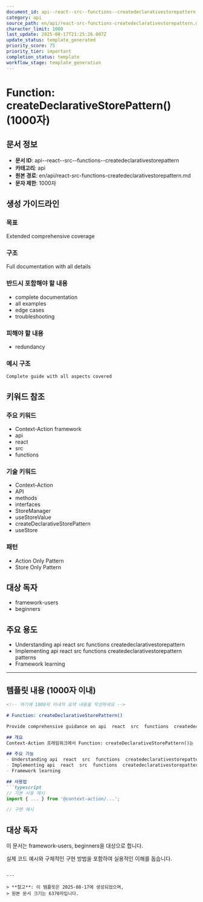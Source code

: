 ```yaml
---
document_id: api--react--src--functions--createdeclarativestorepattern
category: api
source_path: en/api/react-src-functions-createdeclarativestorepattern.md
character_limit: 1000
last_update: 2025-08-17T21:25:26.007Z
update_status: template_generated
priority_score: 75
priority_tier: important
completion_status: template
workflow_stage: template_generation
---
```


# Function: createDeclarativeStorePattern() (1000자)

## 문서 정보
- **문서 ID**: api--react--src--functions--createdeclarativestorepattern
- **카테고리**: api
- **원본 경로**: en/api/react-src-functions-createdeclarativestorepattern.md
- **문자 제한**: 1000자

## 생성 가이드라인

### 목표
Extended comprehensive coverage

### 구조
Full documentation with all details

### 반드시 포함해야 할 내용
- complete documentation
- all examples
- edge cases
- troubleshooting

### 피해야 할 내용  
- redundancy

### 예시 구조
```
Complete guide with all aspects covered
```

## 키워드 참조

### 주요 키워드
- Context-Action framework
- api
- react
- src
- functions

### 기술 키워드
- Context-Action
- API
- methods
- interfaces
- StoreManager
- useStoreValue
- createDeclarativeStorePattern
- useStore

### 패턴
- Action Only Pattern
- Store Only Pattern

## 대상 독자
- framework-users
- beginners

## 주요 용도
- Understanding api  react  src  functions  createdeclarativestorepattern
- Implementing api  react  src  functions  createdeclarativestorepattern patterns
- Framework learning

---

## 템플릿 내용 (1000자 이내)

```markdown
<!-- 여기에 1000자 이내의 요약 내용을 작성하세요 -->

# Function: createDeclarativeStorePattern()

Provide comprehensive guidance on api  react  src  functions  createdeclarativestorepattern

## 개요
Context-Action 프레임워크에서 Function: createDeclarativeStorePattern()는 [상세 설명]의 역할을 담당합니다.

## 주요 기능
- Understanding api  react  src  functions  createdeclarativestorepattern
- Implementing api  react  src  functions  createdeclarativestorepattern patterns
- Framework learning

## 사용법
```typescript
// 기본 사용 예시
import { ... } from '@context-action/...';

// 구현 예시
```

## 대상 독자
이 문서는 framework-users, beginners을 대상으로 합니다.

실제 코드 예시와 구체적인 구현 방법을 포함하여 실용적인 이해를 돕습니다.
```

---

> **참고**: 이 템플릿은 2025-08-17에 생성되었으며, 
> 원본 문서 크기는 6370자입니다.
